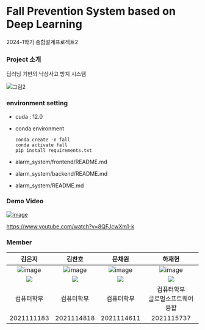 # Fall Prevention System based on Deep Learning

2024-1학기 종합설계프로젝트2


### Project 소개
딥러닝 기반의 낙상사고 방지 시스템

![그림2](https://github.com/EunJiKim02/Fall-Prevention-System-Based-on-Deep-Learning/assets/87495422/51a4376e-6a2a-4db5-bf9c-84817a38a7bc)



### environment setting
- cuda : 12.0
- conda environment

  ``` 
  conda create -n fall 
  conda activate fall
  pip install requirements.txt
  ```
- alarm_system/frontend/README.md
- alarm_system/backend/README.md
- alarm_system/README.md


### Demo Video
<a href = "https://www.youtube.com/watch?v=8QFJcwXm1-k">
  
  ![image](https://github.com/EunJiKim02/Fall-Prevention-System-Based-on-Deep-Learning/assets/87495422/839c98a3-3563-418f-ac0a-fc2db8872100)

</a>

https://www.youtube.com/watch?v=8QFJcwXm1-k

### Member


|김은지|김찬호|문채원|하재현|
| :---------------------------------------------------------------------------------------------------------: | :---------------------------------------------------------------------------------------------------------: | :---------------------------------------------------------------------------------------------------------: | :---------------------------------------------------------------------------------------------------------: |
|   ![image](https://avatars.githubusercontent.com/u/87495422?v=4) |  ![image](https://avatars.githubusercontent.com/u/105068708?v=4) |  ![image](https://avatars.githubusercontent.com/u/111948424?v=4)  |  ![image](https://avatars.githubusercontent.com/u/100736860?v=4)  |
| <a href="https://github.com/EunJiKim02" target="_blank"><img src="https://img.shields.io/badge/github-%23121011.svg?style=for-the-badge&logo=github&logoColor=white"/></a> | <a href="https://github.com/coolho1129" target="_blank"><img src="https://img.shields.io/badge/github-%23121011.svg?style=for-the-badge&logo=github&logoColor=white"/></a> | <a href="https://github.com/mchaewon" target="_blank"><img src="https://img.shields.io/badge/github-%23121011.svg?style=for-the-badge&logo=github&logoColor=white"/></a> | <a href="https://github.com/jaehyeonha" target="_blank"><img src="https://img.shields.io/badge/github-%23121011.svg?style=for-the-badge&logo=github&logoColor=white"/></a>
|컴퓨터학부|컴퓨터학부|컴퓨터학부|컴퓨터학부 <br> 글로벌소프트웨어융합|
| 2021111183 | 2021114818 | 2021114611 | 2021115737 |

<br> </br>
